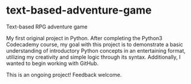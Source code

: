 # text-based-adventure-game
Text-based RPG adventure game


My first original project in Python. After completing the Python3 Codecademy course, my goal with this project is to demonstrate a basic understanding of introductory Python concepts in an entertaining format, utilizing my creativity and simple logic through its syntax. Additionally, I wanted to begin working with GitHub.

This is an ongoing project! Feedback welcome.
